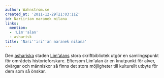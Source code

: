 ```yaml
---
author: Wahnstrom.se
created_at: '2011-12-29T21:03:11Z'
id: Nariirian naranek nilana
links:
  mention:
  - 'Lim''alan'
  - asharisk
title: 'Nari''iri''an naranek nilana'
---
```


Den [ashariska] staden [Lim'alans] stora skriftbibliotek utgör en samlingspunkt för områdets
historieforskare. Eftersom Lim'alan är en knutpunkt för alver, dvärgar och människor så finns det
stora möjligheter till kulturellt utbyte för dem som så önskar.

  [ashariska]: asharisk
  [Lim'alans]: Limalan